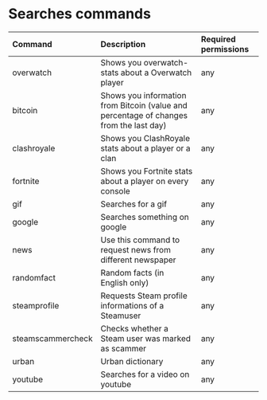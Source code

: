 # Searches commands

| Command | Description | Required permissions |
| :--- | :--- | :--- |
|overwatch                | Shows you overwatch-stats about a Overwatch player | any|
|bitcoin                  | Shows you information from Bitcoin (value and percentage of changes from the last day) | any|
|clashroyale              | Shows you ClashRoyale stats about a player or a clan | any|
|fortnite                 | Shows you Fortnite stats about a player on every console | any|
|gif                      | Searches for a gif | any|
|google                   | Searches something on google | any|
|news                     | Use this command to request news from different newspaper | any|
|randomfact               | Random facts (in English only) | any|
|steamprofile             | Requests Steam profile informations of a Steamuser | any|
|steamscammercheck        | Checks whether a Steam user was marked as scammer | any|
|urban                    | Urban dictionary | any|
|youtube                  | Searches for a video on youtube | any